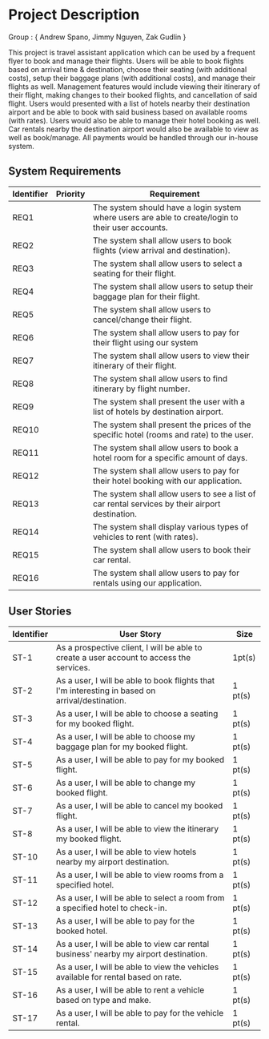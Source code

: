 # Project Description

Group : { Andrew Spano, Jimmy Nguyen, Zak Gudlin }

This project is travel assistant application which can be used by a frequent flyer to book and manage their flights. 
Users will be able to book flights based on arrival time & destination, choose their seating (with additional costs),
setup their baggage plans (with additional costs), and manage their flights as well. Management features would 
include viewing their itinerary of their flight, making changes to their booked flights, and cancellation of 
said flight. Users would presented with a list of hotels nearby their destination airport and be able to
book with said business based on available rooms (with rates). Users would also be able to manage their hotel booking
as well. Car rentals nearby the destination airport would also be available to view as well as book/manage. 
All payments would be handled through our in-house system.

## System Requirements

Identifier | Priority | Requirement
---------- | ---------| -----------
REQ1       |          | The system should have a login system where users are able to create/login to their user accounts.
REQ2       |          | The system shall allow users to book flights (view arrival and destination).  
REQ3       |          | The system shall allow users to select a seating for their flight.
REQ4       |          | The system shall allow users to setup their baggage plan for their flight.
REQ5       |          | The system shall allow users to cancel/change their flight.
REQ6       |          | The system shall allow users to pay for their flight using our system
REQ7       |          | The system shall allow users to view their itinerary of their flight.
REQ8       |          | The system shall allow users to find itinerary by flight number.
REQ9       |          | The system shall present the user with a list of hotels by destination airport.
REQ10      |          | The system shall present the prices of the specific hotel (rooms and rate) to the user.
REQ11      |          | The system shall allow users to book a hotel room for a specific amount of days.
REQ12      |          | The system shall allow users to pay for their hotel booking with our application.
REQ13      |          | The system shall allow users to see a list of car rental services by their airport destination.
REQ14      |          | The system shall display various types of vehicles to rent (with rates).
REQ15      |          | The system shall allow users to book their car rental.
REQ16      |          | The system shall allow users to pay for rentals using our application.


## User Stories

Identifier | User Story | Size
---------- | ---------- | ----
ST-1       | As a prospective client, I will be able to create a user account to access the services. | 1pt(s)
ST-2       | As a user, I will be able to book flights that I'm interesting in based on arrival/destination. | 1 pt(s)
ST-3       | As a user, I will be able to choose a seating for my booked flight. | 1 pt(s)
ST-4       | As a user, I will be able to choose my baggage plan for my booked flight. | 1 pt(s)
ST-5       | As a user, I will be able to pay for my booked flight. | 1 pt(s)
ST-6       | As a user, I will be able to change my booked flight. | 1 pt(s)
ST-7       | As a user, I will be able to cancel my booked flight. | 1 pt(s)
ST-8       | As a user, I will be able to view the itinerary my booked flight. | 1 pt(s)
ST-10      | As a user, I will be able to view hotels nearby my airport destination. | 1 pt(s)
ST-11      | As a user, I will be able to view rooms from a specified hotel. | 1 pt(s)
ST-12      | As a user, I will be able to select a room from a specified hotel to check-in. | 1 pt(s)
ST-13      | As a user, I will be able to pay for the booked hotel. | 1 pt(s)
ST-14      | As a user, I will be able to view car rental business' nearby my airport destination. | 1 pt(s)
ST-15      | As a user, I will be able to view the vehicles available for rental based on rate. | 1 pt(s)
ST-16      | As a user, I will be able to rent a vehicle based on type and make. | 1 pt(s)
ST-17      | As a user, I will be able to pay for the vehicle rental. | 1 pt(s)

